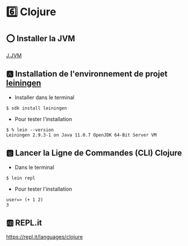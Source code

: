 # :six: Clojure


## :o: Installer la JVM

[J.JVM](../J.JVM)

## :a: Installation de l'environnement de projet [leiningen](https://leiningen.org)

* Installer dans le terminal

```
$ sdk install leiningen
```


* Pour tester l'installation

```
$ % lein --version 
Leiningen 2.9.3-1 on Java 11.0.7 OpenJDK 64-Bit Server VM
```

## :b: Lancer la Ligne de Commandes (CLI) Clojure 

* Dans le terminal

```
$ lein repl
```


* Pour tester l'installation

```
user=> (+ 1 2)
3
```

## :ab: REPL.it

https://repl.it/languages/clojure



